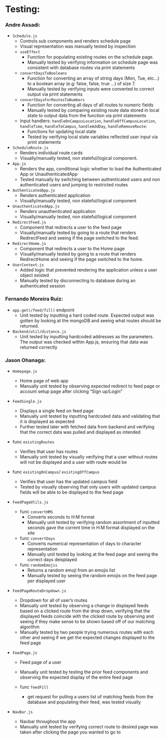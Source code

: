 # Testing:

### Andre Assadi:

- `Schedule.js`
  - Controls sub components and renders schedule page
  - Visual representation was manually tested by inspection
  - `useEffect`
    - Function for populating existing routes on the schedule page.
    - Manually tested by verifying information on schedule page was consistent with database routes via print statements
  - `convertDaysToBooleans`
    - Function for converting an array of string days (Mon, Tue, etc…) to a boolean array (e.g: false, false, true …) of size 7.
    - Manually tested by verifying inputs were converted to correct output via print statements
  - `convertDaysForRoutesToNumbers`
    - Function for converting all days of all routes to numeric fields
    - Manually tested by comparing existing route data stored in local state to output data from the function via print statements
  - Input handlers: `handleOnCampusLocation`, `handleOffCampusLocation`, `handleTime`, `handleToCampus`, `handleAddDay`, `handleRemoveRoute`:
    - Functions for updating local state
    - Tested by verifying local state variables reflected user input via print statements
- `ScheduleRoute.js`
  - Renders individual route cards
  - Visually/manually tested, non stateful/logical component.
- `App.js`
  - Renders the app, conditional logic whether to load the Authenticated App or UnauthenticatedApp
  - Tested manually by switching between authenticated users and non authenticated users and jumping to restricted routes
- `AuthenticatedApp.js`
  - Renders authenticated application
  - Visually/manually tested, non stateful/logical component
- `UnauthenticatedApp.js`
  - Renders unauthenticated application
  - Visually/manually tested, non stateful/logical component
- `RedirectFeed.js`
  - Component that redirects a user to the feed page
  - Visually/manually tested by going to a route that renders RedirectFeed and seeing if the page switched to the feed.
- `RedirectHome.js`
  - Component that redirects a user to the Home page
  - Visually/manually tested by going to a route that renders RedirectHome and seeing if the page switched to the home.
- `UserContext.js`
  - Added logic that prevented rendering the application unless a user object existed
  - Manually tested by disconnecting to database during an authenticated session

### Fernando Moreira Ruiz:

- `app.get(/feed/fill)` endpoint
  - Unit tested by inputting a hard coded route. Expected output was gotten by looking at the mongoDB and seeing what routes should be returned.
- `Backend/util/distance.js`
  - Unit tested by inputting hardcoded addresses as the parameters. The output was checked within App.js, ensuring that data was returned correctly

### Jason Ohanaga:

- `Homepage.js`
  - Home page of web app
  - Manually unit tested by observing expected redirect to feed page or account setup page after clicking “Sign up/Login”
- `FeedSingle.js`
  - Displays a single feed on feed page
  - Manually unit tested by inputting hardcoded data and validating that it is displayed as expected
  - Further tested later with fetched data from backend and verifying that the correct data was pulled and displayed as intended
- func `existingRoutes`
  - Verifies that user has routes
  - Manually unit tested by visually verifying that a user without routes will not be displayed and a user with route would be
- func `existingOnCampus`/ `existingOffCampus`
  - Verifies that user has the updated campus field
  - Tested by visually observing that only users with updated campus fields will be able to be displayed to the feed page
- `FeedPageUtils.js`
  - func `convertHMS`
    - Converts seconds to H:M format
    - Manually unit tested by verifying random assortment of inputted seconds gave the corrent time in H:M format displayed on the site
  - func `convertDays`
    - Converts numerical representation of days to character representation
    - Manually unit tested by looking at the feed page and seeing the correct days deisplayed
  - func `randomEmojis`
    - Returns a random emoji from an emojis list
    - Manually tested by seeing the random emojis on the feed page per displayed user
- `FeedPageRouteDropdown.js`
  - Dropdown for all of user’s routes
  - Manually unit tested by observing a change in displayed feeds based on a clicked route from the drop down, verifying that the displayed feeds coincide with the clicked route by observing and seeing if they make sense to be shown based off of our matching algorithm
  - Manually tested by two people trying numerous routes with each other and seeing if we get the expected changes displayed to the feed page
- `FeedPage.js`

  - Feed page of a user
  - Manually unit tested by testing the prior feed components and observing the expected display of the entire feed page

  - func `feedFill`
    - get request for pulling a users list of matching feeds from the database and populating their feed, was tested visually

- `NavBar.js`
  - Navbar throughout the app
  - Manually unit tested by verifying correct route to desired page was taken after clicking the page you wanted to go to
